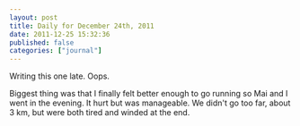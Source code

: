 ```yaml
---
layout: post
title: Daily for December 24th, 2011
date: 2011-12-25 15:32:36
published: false
categories: ["journal"]
---
```

 
Writing this one late. Oops.

Biggest thing was that I finally felt better enough to go running so Mai and I went in the evening. It hurt but was manageable. We didn't go too far, about 3 km, but were both tired and winded at the end.